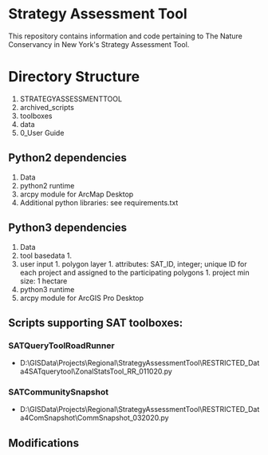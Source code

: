 # Strategy Assessment Tool
This repository contains information and code pertaining to The Nature Conservancy in New York's Strategy Assessment Tool.

# Directory Structure
1. STRATEGYASSESSMENTTOOL
  1. archived_scripts
  1. toolboxes
  1. data
  1. 0_User Guide


## Python2 dependencies
1. Data
2. python2 runtime
3. arcpy module for ArcMap Desktop
4. Additional python libraries: see requirements.txt

    
            
## Python3 dependencies           
1. Data
  1.  tool basedata
    1. 
  1.  user input
    1. polygon layer
    1. attributes: SAT_ID, integer; unique ID for each project and assigned to the participating polygons
    1. project min size: 1 hectare
2. python3 runtime
3. arcpy module for ArcGIS Pro Desktop 


## Scripts supporting SAT toolboxes:

### SATQueryToolRoadRunner
*  D:\GISData\Projects\Regional\StrategyAssessmentTool\RESTRICTED_Data4SATquerytool\ZonalStatsTool_RR_011020.py

### SATCommunitySnapshot
*  D:\GISData\Projects\Regional\StrategyAssessmentTool\RESTRICTED_Data4ComSnapshot\CommSnapshot_032020.py

## Modifications 
